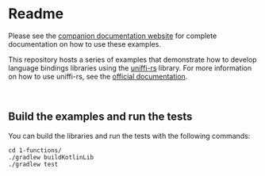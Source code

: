# Readme
Please see the [companion documentation website](https://thunderbiscuit.github.io/uniffi-examples/getting-started/introduction.html) for complete documentation on how to use these examples.

This repository hosts a series of examples that demonstrate how to develop language bindings libraries using the [uniffi-rs](https://github.com/mozilla/uniffi-rs) library. For more information on how to use uniffi-rs, see the [official documentation](https://mozilla.github.io/uniffi-rs/).

<br/>

## Build the examples and run the tests
You can build the libraries and run the tests with the following commands:
```shell
cd 1-functions/
./gradlew buildKotlinLib
./gradlew test
```
